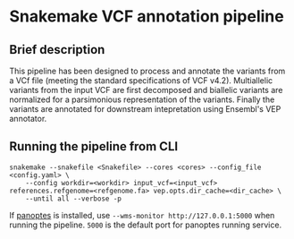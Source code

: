 # Snakemake VCF annotation pipeline

## Brief description

This pipeline has been designed to process and annotate the variants from a  VCf file (meeting the standard specifications of VCF v4.2).
Multiallelic variants from the input VCF are first decomposed and biallelic variants are normalized for a parsimonious representation of the variants.
Finally the variants are annotated for downstream intepretation using Ensembl's VEP annotator.

## Running the pipeline from CLI

```
snakemake --snakefile <Snakefile> --cores <cores> --config_file <config.yaml> \
    --config workdir=<workdir> input_vcf=<input_vcf> references.refgenome=<refgenome.fa> vep.opts.dir_cache=<dir_cache> \
    --until all --verbose -p
```

If [panoptes](https://github.com/panoptes-organization/panoptes) is installed, use `--wms-monitor http://127.0.0.1:5000` when running the pipeline.
`5000` is the default port for panoptes running service.
